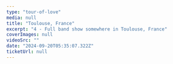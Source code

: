 ```yaml
---
type: "tour-of-love"
media: null
title: "Toulouse, France"
excerpt: "4 - Full band show somewhere in Toulouse, France"
coverImages: null
videoSrc: ""
date: "2024-09-20T05:35:07.322Z"
ticketUrl: null
---
```

